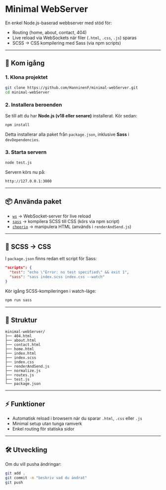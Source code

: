 # Minimal WebServer

En enkel Node.js-baserad webbserver med stöd för:

- Routing (home, about, contact, 404)
- Live reload via WebSockets när filer (`.html`, `.css`, `.js`) sparas
- SCSS → CSS kompilering med Sass (via npm scripts)

---

## 🚀 Kom igång

### 1. Klona projektet

```bash
git clone https://github.com/HanninenF/minimal-webServer.git
cd minimal-webServer
```

### 2. Installera beroenden

Se till att du har **Node.js (v18 eller senare)** installerat.
Kör sedan:

```bash
npm install
```

Detta installerar alla paket från `package.json`, inklusive **Sass** i `devDependencies`.

### 3. Starta servern

```bash
node test.js
```

Servern körs nu på:

```
http://127.0.0.1:3000
```

---

## 📦 Använda paket

- [`ws`](https://www.npmjs.com/package/ws) → WebSocket-server för live reload
- [`sass`](https://www.npmjs.com/package/sass) → kompilera SCSS till CSS (körs via npm script)
- [`cheerio`](https://www.npmjs.com/package/cheerio) → manipulera HTML (används i `renderAndSend.js`)

---

## 🔄 SCSS → CSS

I `package.json` finns redan ett script för Sass:

```json
"scripts": {
  "test": "echo \"Error: no test specified\" && exit 1",
  "sass": "sass index.scss index.css --watch"
}
```

Kör igång SCSS-kompileringen i watch-läge:

```bash
npm run sass
```

---

## 📂 Struktur

```
minimal-webServer/
├── 404.html
├── about.html
├── contact.html
├── home.html
├── index.html
├── index.scss
├── index.css
├── renderAndSend.js
├── normalize.js
├── routes.js
├── test.js
└── package.json
```

---

## ⚡ Funktioner

- Automatisk reload i browsern när du sparar `.html`, `.css` eller `.js`
- Minimal setup utan tunga ramverk
- Enkel routing för statiska sidor

---

## 🛠️ Utveckling

Om du vill pusha ändringar:

```bash
git add .
git commit -m "beskriv vad du ändrat"
git push
```
